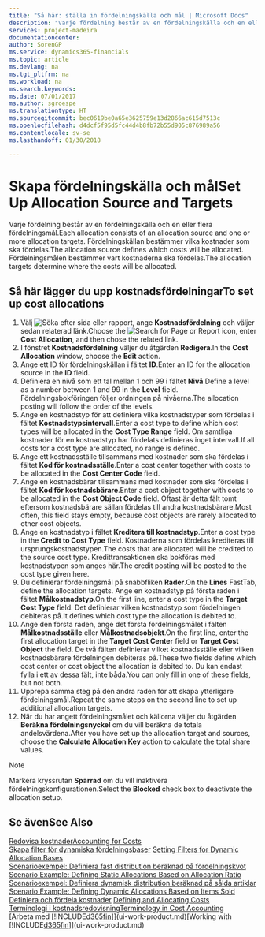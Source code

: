 ```yaml
---
title: "Så här: ställa in fördelningskälla och mål | Microsoft Docs"
description: "Varje fördelning består av en fördelningskälla och en eller flera fördelningsmål. Fördelningskällan bestämmer vilka kostnader som ska fördelas. Fördelningsmålen bestämmer vart kostnaderna ska fördelas."
services: project-madeira
documentationcenter: 
author: SorenGP
ms.service: dynamics365-financials
ms.topic: article
ms.devlang: na
ms.tgt_pltfrm: na
ms.workload: na
ms.search.keywords: 
ms.date: 07/01/2017
ms.author: sgroespe
ms.translationtype: HT
ms.sourcegitcommit: bec0619be0a65e3625759e13d2866ac615d7513c
ms.openlocfilehash: d4dcf5f95d5fc44d4b8fb72b55d905c876989a56
ms.contentlocale: sv-se
ms.lasthandoff: 01/30/2018

---
```

# <a name="set-up-allocation-source-and-targets"></a><span data-ttu-id="c4a07-105">Skapa fördelningskälla och mål</span><span class="sxs-lookup"><span data-stu-id="c4a07-105">Set Up Allocation Source and Targets</span></span>
<span data-ttu-id="c4a07-106">Varje fördelning består av en fördelningskälla och en eller flera fördelningsmål.</span><span class="sxs-lookup"><span data-stu-id="c4a07-106">Each allocation consists of an allocation source and one or more allocation targets.</span></span> <span data-ttu-id="c4a07-107">Fördelningskällan bestämmer vilka kostnader som ska fördelas.</span><span class="sxs-lookup"><span data-stu-id="c4a07-107">The allocation source defines which costs will be allocated.</span></span> <span data-ttu-id="c4a07-108">Fördelningsmålen bestämmer vart kostnaderna ska fördelas.</span><span class="sxs-lookup"><span data-stu-id="c4a07-108">The allocation targets determine where the costs will be allocated.</span></span>  

## <a name="to-set-up-cost-allocations"></a><span data-ttu-id="c4a07-109">Så här lägger du upp kostnadsfördelningar</span><span class="sxs-lookup"><span data-stu-id="c4a07-109">To set up cost allocations</span></span>  
1.  <span data-ttu-id="c4a07-110">Välj ![Söka efter sida eller rapport](media/ui-search/search_small.png "Ikonen Söka efter sida eller rapport"), ange **Kostnadsfördelning** och väljer sedan relaterad länk.</span><span class="sxs-lookup"><span data-stu-id="c4a07-110">Choose the ![Search for Page or Report](media/ui-search/search_small.png "Search for Page or Report icon") icon, enter **Cost Allocation**, and then chose the related link.</span></span>  
2.  <span data-ttu-id="c4a07-111">I fönstret **Kostnadsfördelning** väljer du åtgärden **Redigera**.</span><span class="sxs-lookup"><span data-stu-id="c4a07-111">In the **Cost Allocation** window, choose the **Edit** action.</span></span>  
3.  <span data-ttu-id="c4a07-112">Ange ett ID för fördelningskällan i fältet **ID**.</span><span class="sxs-lookup"><span data-stu-id="c4a07-112">Enter an ID for the allocation source in the **ID** field.</span></span>  
4.  <span data-ttu-id="c4a07-113">Definiera en nivå som ett tal mellan 1 och 99 i fältet **Nivå**.</span><span class="sxs-lookup"><span data-stu-id="c4a07-113">Define a level as a number between 1 and 99 in the **Level** field.</span></span> <span data-ttu-id="c4a07-114">Fördelningsbokföringen följer ordningen på nivåerna.</span><span class="sxs-lookup"><span data-stu-id="c4a07-114">The allocation posting will follow the order of the levels.</span></span>  
5.  <span data-ttu-id="c4a07-115">Ange en kostnadstyp för att definiera vilka kostnadstyper som fördelas i fältet **Kostnadstypsintervall**.</span><span class="sxs-lookup"><span data-stu-id="c4a07-115">Enter a cost type to define which cost types will be allocated in the **Cost Type Range** field.</span></span> <span data-ttu-id="c4a07-116">Om samtliga kostnader för en kostnadstyp har fördelats definieras inget intervall.</span><span class="sxs-lookup"><span data-stu-id="c4a07-116">If all costs for a cost type are allocated, no range is defined.</span></span>  
6.  <span data-ttu-id="c4a07-117">Ange ett kostnadsställe tillsammans med kostnader som ska fördelas i fältet **Kod för kostnadsställe**.</span><span class="sxs-lookup"><span data-stu-id="c4a07-117">Enter a cost center together with costs to be allocated in the **Cost Center Code** field.</span></span>  
7.  <span data-ttu-id="c4a07-118">Ange en kostnadsbärar tillsammans med kostnader som ska fördelas i fältet **Kod för kostnadsbärare**.</span><span class="sxs-lookup"><span data-stu-id="c4a07-118">Enter a cost object together with costs to be allocated in the **Cost Object Code** field.</span></span> <span data-ttu-id="c4a07-119">Oftast är detta fält tomt eftersom kostnadsbärare sällan fördelas till andra kostnadsbärare.</span><span class="sxs-lookup"><span data-stu-id="c4a07-119">Most often, this field stays empty, because cost objects are rarely allocated to other cost objects.</span></span>  
8.  <span data-ttu-id="c4a07-120">Ange en kostnadstyp i fältet **Kreditera till kostnadstyp**.</span><span class="sxs-lookup"><span data-stu-id="c4a07-120">Enter a cost type in the **Credit to Cost Type** field.</span></span> <span data-ttu-id="c4a07-121">Kostnaderna som fördelas krediteras till ursprungskostnadstypen.</span><span class="sxs-lookup"><span data-stu-id="c4a07-121">The costs that are allocated will be credited to the source cost type.</span></span> <span data-ttu-id="c4a07-122">Kredittransaktionen ska bokföras med kostnadstypen som anges här.</span><span class="sxs-lookup"><span data-stu-id="c4a07-122">The credit posting will be posted to the cost type given here.</span></span>  
9. <span data-ttu-id="c4a07-123">Du definierar fördelningsmål på snabbfliken **Rader**.</span><span class="sxs-lookup"><span data-stu-id="c4a07-123">On the **Lines** FastTab, define the allocation targets.</span></span> <span data-ttu-id="c4a07-124">Ange en kostnadstyp på första raden i fältet **Målkostnadstyp**.</span><span class="sxs-lookup"><span data-stu-id="c4a07-124">On the first line, enter a cost type in the **Target Cost Type** field.</span></span> <span data-ttu-id="c4a07-125">Det definierar vilken kostnadstyp som fördelningen debiteras på.</span><span class="sxs-lookup"><span data-stu-id="c4a07-125">It defines which cost type the allocation is debited to.</span></span>  
10. <span data-ttu-id="c4a07-126">Ange den första raden, ange det första fördelningsmålet i fälten **Målkostnadsställe** eller **Målkostnadsobjekt**.</span><span class="sxs-lookup"><span data-stu-id="c4a07-126">On the first line, enter the first allocation target in the **Target Cost Center** field or **Target Cost Object** the field.</span></span> <span data-ttu-id="c4a07-127">De två fälten definierar vilket kostnadsställe eller vilken kostnadsbärare fördelningen debiteras på.</span><span class="sxs-lookup"><span data-stu-id="c4a07-127">These two fields define which cost center or cost object the allocation is debited to.</span></span> <span data-ttu-id="c4a07-128">Du kan endast fylla i ett av dessa fält, inte båda.</span><span class="sxs-lookup"><span data-stu-id="c4a07-128">You can only fill in one of these fields, but not both.</span></span>  
11. <span data-ttu-id="c4a07-129">Upprepa samma steg på den andra raden för att skapa ytterligare fördelningsmål.</span><span class="sxs-lookup"><span data-stu-id="c4a07-129">Repeat the same steps on the second line to set up additional allocation targets.</span></span>  
12. <span data-ttu-id="c4a07-130">När du har angett fördelningsmålet och källorna väljer du åtgärden **Beräkna fördelningsnyckel** om du vill beräkna de totala andelsvärdena.</span><span class="sxs-lookup"><span data-stu-id="c4a07-130">After you have set up the allocation target and sources, choose the **Calculate Allocation Key** action to calculate the total share values.</span></span>  

> [!NOTE]  
>  <span data-ttu-id="c4a07-131">Markera kryssrutan **Spärrad** om du vill inaktivera fördelningskonfigurationen.</span><span class="sxs-lookup"><span data-stu-id="c4a07-131">Select the **Blocked** check box to deactivate the allocation setup.</span></span>  

## <a name="see-also"></a><span data-ttu-id="c4a07-132">Se även</span><span class="sxs-lookup"><span data-stu-id="c4a07-132">See Also</span></span>  
[<span data-ttu-id="c4a07-133">Redovisa kostnader</span><span class="sxs-lookup"><span data-stu-id="c4a07-133">Accounting for Costs</span></span>](finance-manage-cost-accounting.md)  
 <span data-ttu-id="c4a07-134">[Skapa filter för dynamiska fördelningsbaser](finance-setting-filters-for-dynamic-allocation-bases.md) </span><span class="sxs-lookup"><span data-stu-id="c4a07-134">[Setting Filters for Dynamic Allocation Bases](finance-setting-filters-for-dynamic-allocation-bases.md) </span></span>  
 <span data-ttu-id="c4a07-135">[Scenarioexempel: Definiera fast distribution beräknad på fördelningskvot](finance-scenario-example-defining-static-allocations-based-on-allocation-ratio.md) </span><span class="sxs-lookup"><span data-stu-id="c4a07-135">[Scenario Example: Defining Static Allocations Based on Allocation Ratio](finance-scenario-example-defining-static-allocations-based-on-allocation-ratio.md) </span></span>  
 <span data-ttu-id="c4a07-136">[Scenarioexempel: Definiera dynamisk distribution beräknad på sålda artiklar](finance-scenario-example-defining-dynamic-allocations-based-on-items-sold.md) </span><span class="sxs-lookup"><span data-stu-id="c4a07-136">[Scenario Example: Defining Dynamic Allocations Based on Items Sold](finance-scenario-example-defining-dynamic-allocations-based-on-items-sold.md) </span></span>  
 <span data-ttu-id="c4a07-137">[Definiera och fördela kostnader](finance-define-and-allocate-costs.md) </span><span class="sxs-lookup"><span data-stu-id="c4a07-137">[Defining and Allocating Costs](finance-define-and-allocate-costs.md) </span></span>  
 [<span data-ttu-id="c4a07-138">Terminologi i kostnadsredovisning</span><span class="sxs-lookup"><span data-stu-id="c4a07-138">Terminology in Cost Accounting</span></span>](finance-terminology-in-cost-accounting.md)  
 <span data-ttu-id="c4a07-139">[Arbeta med [!INCLUDE[d365fin](includes/d365fin_md.md)]](ui-work-product.md)</span><span class="sxs-lookup"><span data-stu-id="c4a07-139">[Working with [!INCLUDE[d365fin](includes/d365fin_md.md)]](ui-work-product.md)</span></span>

